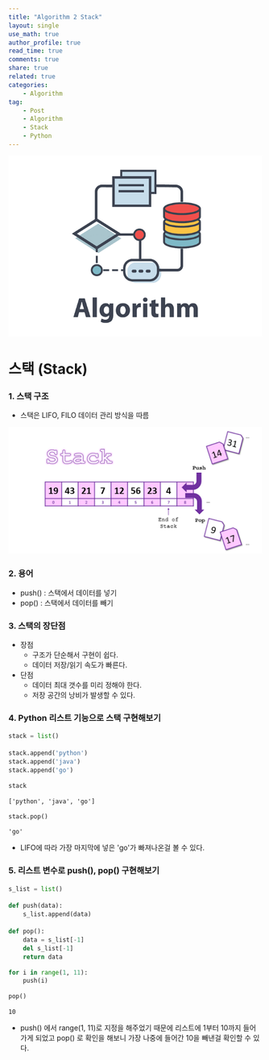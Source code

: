 ```yaml
---
title: "Algorithm 2 Stack"
layout: single
use_math: true
author_profile: true
read_time: true
comments: true
share: true
related: true
categories:
    - Algorithm
tag:
    - Post
    - Algorithm
    - Stack
    - Python
---  
```

<p align="center">
  <img src="/assets/img/post/algorithm.png" alt="Algorithm"/>
</p> 

# 스택 (Stack)

### 1. 스택 구조
* 스택은 LIFO, FILO 데이터 관리 방식을 따름

<p align="center">
  <img src="/images/2021-08-19-Algorithm_02_files/stack.png" alt="Algorithm"/>
</p> 

### 2. 용어
* push() : 스택에서 데이터를 넣기
* pop() : 스택에서 데이터를 빼기

### 3. 스택의 장단점
* 장점
    * 구조가 단순해서 구현이 쉽다.
    * 데이터 저장/읽기 속도가 빠른다.
* 단점
    * 데이터 최대 갯수를 미리 정해야 한다.
    * 저장 공간의 낭비가 발생할 수 있다.

### 4. Python 리스트 기능으로 스택 구현해보기


```python
stack = list()

stack.append('python')
stack.append('java')
stack.append('go')
```


```python
stack
```




    ['python', 'java', 'go']




```python
stack.pop()
```




    'go'



* LIFO에 따라 가장 마지막에 넣은 'go'가 빠져나온걸 볼 수 있다.

### 5. 리스트 변수로 push(), pop() 구현해보기


```python
s_list = list()

def push(data):
    s_list.append(data)
    
def pop():
    data = s_list[-1]
    del s_list[-1]
    return data
```


```python
for i in range(1, 11):
    push(i)
```


```python
pop()
```




    10



* push() 에서 range(1, 11)로 지정을 해주었기 때문에 리스트에 1부터 10까지 들어가게 되었고 pop() 로 확인을 해보니 가장 나중에 들어간 10을 빼낸걸 확인할 수 있다.
